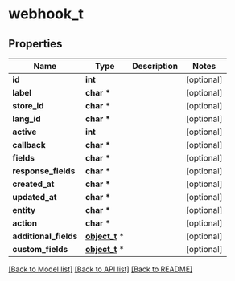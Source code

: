 # webhook_t

## Properties
Name | Type | Description | Notes
------------ | ------------- | ------------- | -------------
**id** | **int** |  | [optional] 
**label** | **char \*** |  | [optional] 
**store_id** | **char \*** |  | [optional] 
**lang_id** | **char \*** |  | [optional] 
**active** | **int** |  | [optional] 
**callback** | **char \*** |  | [optional] 
**fields** | **char \*** |  | [optional] 
**response_fields** | **char \*** |  | [optional] 
**created_at** | **char \*** |  | [optional] 
**updated_at** | **char \*** |  | [optional] 
**entity** | **char \*** |  | [optional] 
**action** | **char \*** |  | [optional] 
**additional_fields** | [**object_t**](.md) \* |  | [optional] 
**custom_fields** | [**object_t**](.md) \* |  | [optional] 

[[Back to Model list]](../README.md#documentation-for-models) [[Back to API list]](../README.md#documentation-for-api-endpoints) [[Back to README]](../README.md)


